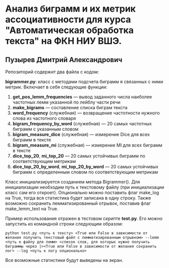 # Анализ биграмм и их метрик ассоциативности для курса "Автоматическая обработка текста" на ФКН НИУ ВШЭ.
## Пузырев Дмитрий Александрович

Репозиторий содержит два файла с кодом:

<b>bigrammer.py</b>: класс с методами подсчета биграмм я связанных с ними метрик. Включает в себя следующие функции:

1. <b>get_pos_lemm_frequencies</b> — вывод заданного числа наиболее частотных лемм указанной по лейблу части речи
2. <b>make_bigrams</b> — составление списка биграм текста
3. <b>word_frequency</b> (служебная) — возвращение частотности нужного слова из частотного словаря
4. <b>bigram_frequency_by_word</b> (служебная) — 20 самых частотных биграмм с указанным словом
5. <b>bigram_measure_dice</b> (служебная) — измерение Dice для всех биграмм в тексте
6. <b>bigram_measure_mi</b> (служебная) — измерение MI для всех биграмм в тексте
7. <b>dice_top_20</b>, <b>mi_top_20</b> — 20 самых устойчивых биграмм по соответствующим метрикам
8. <b>dice_top_20_by_word</b>, <b>mi_top_20_by_word</b> — 20 самых устойчивых биграмм с определенным словом по соответствующим метрикам

Класс инициализируется созданием метода Bigrammer(). Для инициализации необходим путь к текстовому файлу (при инициализации класс сам его откроет). Опционально можно поставить флаг make_log на True, тогда вся статистика будет записана в одну строку. Также возможно сохранить лемматизированный отрывок, поставив флаг make_lemm_text на True.

Пример использования отражен в тестовом скрипте <b>test.py</b>. Его можно запустить из командной строки следующим образом:

```
python test.py <путь к тексту> <True или False в зависимости от желания получить текстовый файл с лемматизированным отрывком> --lemm <путь к файлу для лемм> <список слов, для которых нужно получить биграммы через |><True или False в зависимости от желания сохранить лог> --log <путь к логу опционально>
```
Все возможные статистики будут выведены на экран.
